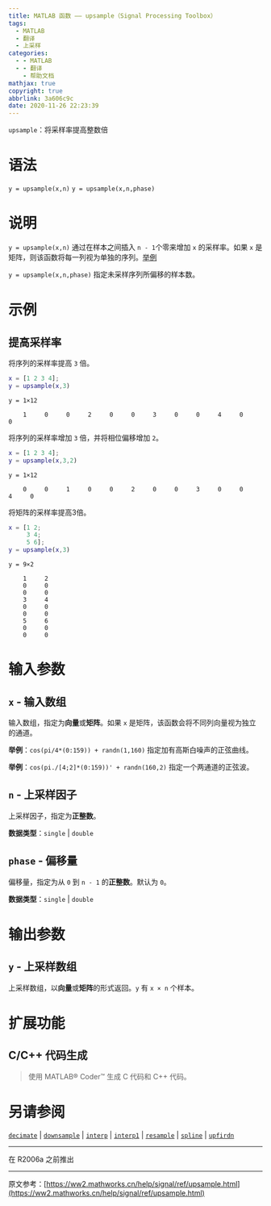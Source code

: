 ```yaml
---
title: MATLAB 函数 —— upsample（Signal Processing Toolbox）
tags:
  - MATLAB
  - 翻译
  - 上采样
categories:
  - - MATLAB
  - - 翻译
    - 帮助文档
mathjax: true
copyright: true
abbrlink: 3a606c9c
date: 2020-11-26 22:23:39
---
```

`upsample`：将采样率提高整数倍

# 语法

`y = upsample(x,n)`
`y = upsample(x,n,phase)`

<!-- more -->

# 说明

`y = upsample(x,n)` 通过在样本之间插入 `n - 1`个零来增加 `x` 的采样率。如果 `x` 是矩阵，则该函数将每一列视为单独的序列。[举例](#Examples-01)

`y = upsample(x,n,phase)` 指定未采样序列所偏移的样本数。

# 示例

## 提高采样率<span id="Examples-01"></span>

将序列的采样率提高 `3` 倍。

```m
x = [1 2 3 4];
y = upsample(x,3)
```

```no
y = 1×12

    1     0     0     2     0     0     3     0     0     4     0     0
```

将序列的采样率增加 `3` 倍，并将相位偏移增加 `2`。

```m
x = [1 2 3 4];
y = upsample(x,3,2)
```

```no
y = 1×12

    0     0     1     0     0     2     0     0     3     0     0     4     0
```

将矩阵的采样率提高3倍。

```m
x = [1 2;
     3 4;
     5 6];
y = upsample(x,3)
```

```no
y = 9×2

    1     2
    0     0
    0     0
    3     4
    0     0
    0     0
    5     6
    0     0
    0     0
```

# 输入参数

## `x` - 输入数组

输入数组，指定为**向量**或**矩阵**。如果 `x` 是矩阵，该函数会将不同列向量视为独立的通道。

**举例**：`cos(pi/4*(0:159)) + randn(1,160)` 指定加有高斯白噪声的正弦曲线。

**举例**：`cos(pi./[4;2]*(0:159))' + randn(160,2)` 指定一个两通道的正弦波。

## `n` - 上采样因子

上采样因子，指定为**正整数**。

**数据类型**：`single` | `double`

## `phase` - 偏移量

偏移量，指定为从 `0` 到 `n - 1` 的**正整数**。默认为 `0`。

**数据类型**：`single` | `double`

# 输出参数

## `y` - 上采样数组

上采样数组，以**向量**或**矩阵**的形式返回。`y` 有 `x × n` 个样本。

# 扩展功能

## C/C++ 代码生成

> 使用 MATLAB® Coder™ 生成 C 代码和 C++ 代码。

# 另请参阅

[`decimate`](https://ww2.mathworks.cn/help/signal/ref/decimate.html) | [`downsample`](https://ww2.mathworks.cn/help/signal/ref/downsample.html) | [`interp`](https://ww2.mathworks.cn/help/signal/ref/interp.html) | [`interp1`](https://ww2.mathworks.cn/help/matlab/ref/interp1.html) | [`resample`](https://ww2.mathworks.cn/help/signal/ref/resample.html) | [`spline`](https://ww2.mathworks.cn/help/matlab/ref/spline.html) | [`upfirdn`](https://ww2.mathworks.cn/help/signal/ref/upfirdn.html)

--------------------------------------------------------------------------------
在 R2006a 之前推出

--------------------------------------------------------------------------------
原文参考：[https://ww2.mathworks.cn/help/signal/ref/upsample.html](https://ww2.mathworks.cn/help/signal/ref/upsample.html)